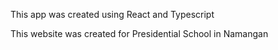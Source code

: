 This app was created using React and Typescript

This website was created for Presidential School in Namangan